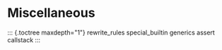 Miscellaneous
=============

::: {.toctree maxdepth="1"}
rewrite\_rules special\_builtin generics assert callstack
:::
